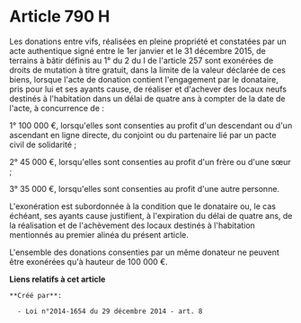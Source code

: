 # Article 790 H

Les donations entre vifs, réalisées en pleine propriété et constatées par un acte authentique signé entre le 1er janvier et
le 31 décembre 2015, de terrains à bâtir définis au 1° du 2 du I de l'article 257 sont exonérées de droits de mutation à
titre gratuit, dans la limite de la valeur déclarée de ces biens, lorsque l'acte de donation contient l'engagement par le
donataire, pris pour lui et ses ayants cause, de réaliser et d'achever des locaux neufs destinés à l'habitation dans un délai
de quatre ans à compter de la date de l'acte, à concurrence de : 

1° 100 000 €, lorsqu'elles sont consenties au profit d'un descendant ou d'un ascendant en ligne directe, du conjoint ou du
partenaire lié par un pacte civil de solidarité ; 

2° 45 000 €, lorsqu'elles sont consenties au profit d'un frère ou d'une sœur ; 

3° 35 000 €, lorsqu'elles sont consenties au profit d'une autre personne. 

L'exonération est subordonnée à la condition que le donataire ou, le cas échéant, ses ayants cause justifient, à l'expiration
du délai de quatre ans, de la réalisation et de l'achèvement des locaux destinés à l'habitation mentionnés au premier alinéa
du présent article. 

L'ensemble des donations consenties par un même donateur ne peuvent être exonérées qu'à hauteur de 100 000 €.

**Liens relatifs à cet article**

	**Créé par**:

	  - Loi n°2014-1654 du 29 décembre 2014 - art. 8
